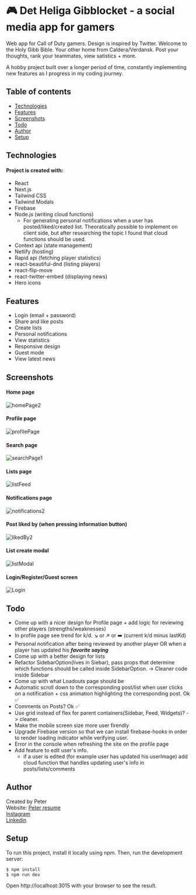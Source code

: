 # 🎮 Det Heliga Gibblocket - a social media app for gamers

Web app for Call of Duty gamers. Design is inspired by Twitter. Welcome to the Holy Gibb Bible. Your other home from Caldera/Verdansk. Post your thoughts, rank your teammates, view satistics + more.

A hobby project built over a longer period of time, constantly implementing new features as I progress in my coding journey.

## Table of contents

- [Technologies](#technologies)
- [Features](#features)
- [Screenshots](#screenshots)
- [Todo](#todo)
- [Author](#author)
- [Setup](#setup)

 

## Technologies

#### Project is created with:

- React
- Next.js
- Tailwind CSS
- Tailwind Modals
- Firebase
- Node.js (writing cloud functions)
   - For generating personal notifications when a user has posted/liked/created list. Theoratically possible to implement on client side, but after researching the topic I found that cloud functions should be used. 
- Context api (state management)
- Netlify (hosting)
- Rapid api (fetching player statistics)
- react-beautiful-dnd (listing players)
- react-flip-move
- react-twitter-embed (displaying news)
- Hero icons

## Features

- Login (email + password)
- Share and like posts
- Create lists
- Personal notifications
- View statistics
- Responsive design
- Guest mode
- View latest news

## Screenshots
#### Home page 
 ![homePage2](https://user-images.githubusercontent.com/17027312/149806666-d75845c1-04a8-4405-9bd2-ab15e731d3ab.png)
 
 #### Profile page 
 ![profilePage](https://user-images.githubusercontent.com/17027312/149804028-4db7e730-9424-4e37-a5c0-b3113b08588a.png)
 
 #### Search page 
 ![searchPage1](https://user-images.githubusercontent.com/17027312/174499268-e2efd08a-3944-4fcb-9565-679b61c8be07.png)

 
 #### Lists page
 ![listFeed](https://user-images.githubusercontent.com/17027312/149803988-949211e6-cabb-4d72-8fc8-cc4f13fda5b5.png)

#### Notifications page
  ![notifications2](https://user-images.githubusercontent.com/17027312/149807459-40c1612c-024c-4b63-bd8c-0554d704ff18.png)
 
#### Post liked by (when pressing information button)
 ![likedBy2](https://user-images.githubusercontent.com/17027312/149806642-3f404397-e5bc-4547-be1b-df34f7dda977.png)
 
#### List create modal
 ![listModal](https://user-images.githubusercontent.com/17027312/149804003-bfda1f3b-efe5-42a0-80de-de01a284651d.png)

#### Login/Register/Guest screen
 ![Login](https://user-images.githubusercontent.com/17027312/149804056-3cd127c9-35be-42cb-a05e-c109e54d99e1.png)


## Todo

- Come up with a nicer design for Profile page + add logic for reviewing other players (strengths/weaknesses)
- In profile page see trend for k/d. ↘ or ↗ or  ➡️ (current k/d minus lastKd)
- Personal notification after being reviewed by another player OR when a player has updated his ***favorite saying*** 
- Come up with a better design for lists
- Refactor SidebarOption(lives in Siebar), pass props that determine which functions should be called inside SidebarOption. -> Cleaner code inside Sidebar
- Come up with what Loadouts page should be
- Automatic scroll down to the corresponding post/list when user clicks on a notification + css animation highlighting the corresponding post. Ok ✅ 
- Comments on Posts? Ok ✅
- Use grid instead of flex for parent containers(Sidebar, Feed, Widgets)? -> cleaner.
- Make the mobile screen size more user firendly
- Upgrade Firebase version so that we can install firebase-hooks in order to render loading indicator while verifying user.
- Error in the console when refreshing the site on the profile page
- Add feature to edit user's info. 
   - if a user is edited (for example user has updated his userImage) add cloud function that handles updating user's info in posts/lists/comments

## Author

Created by Peter<br />
Website: [Peter resume](https://peter-portfolio-app.netlify.app/) <br />
[Instagram](https://www.instagram.com/petee_10/)<br />
[Linkedin](https://www.linkedin.com/in/peter-eriksson-13b8b1120/)

## Setup

To run this project, install it locally using npm. Then, run the development server:

```
$ npm install
$ npm run dev
```
Open http://localhost:3015 with your browser to see the result.
 
